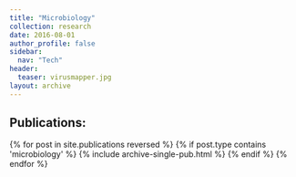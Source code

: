 ```yaml
---
title: "Microbiology"
collection: research
date: 2016-08-01
author_profile: false
sidebar:
  nav: "Tech"
header:
  teaser: virusmapper.jpg
layout: archive
---
```


<h2>  Publications: </h2>
{% for post in site.publications reversed %}
  {% if post.type contains 'microbiology' %}
    {% include archive-single-pub.html %}
  {% endif %}
{% endfor %}
